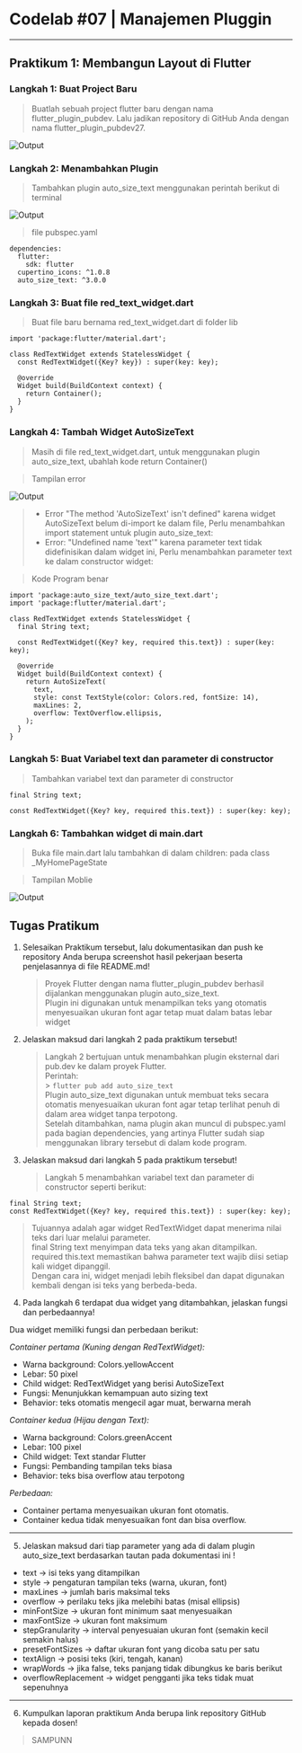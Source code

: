 # **Codelab #07 | Manajemen Pluggin**

---

## **Praktikum 1: Membangun Layout di Flutter**

### **Langkah 1: Buat Project Baru**

> Buatlah sebuah project flutter baru dengan nama flutter_plugin_pubdev. Lalu jadikan repository di GitHub Anda dengan nama flutter_plugin_pubdev27.

![Output](img/01.png)

### **Langkah 2: Menambahkan Plugin**

> Tambahkan plugin auto_size_text menggunakan perintah berikut di terminal

![Output](img/02.png)

> file pubspec.yaml

```
dependencies:
  flutter:
    sdk: flutter
  cupertino_icons: ^1.0.8
  auto_size_text: ^3.0.0
```

### **Langkah 3: Buat file red_text_widget.dart**

> Buat file baru bernama red_text_widget.dart di folder lib

```
import 'package:flutter/material.dart';

class RedTextWidget extends StatelessWidget {
  const RedTextWidget({Key? key}) : super(key: key);

  @override
  Widget build(BuildContext context) {
    return Container();
  }
}
```

### **Langkah 4: Tambah Widget AutoSizeText**

> Masih di file red_text_widget.dart, untuk menggunakan plugin auto_size_text, ubahlah kode return Container()

> Tampilan error

![Output](img/04.png)

> - Error "The method 'AutoSizeText' isn't defined" karena widget AutoSizeText belum di-import ke dalam file, Perlu menambahkan import statement untuk plugin auto_size_text:
> - Error: "Undefined name 'text'" karena parameter text tidak didefinisikan dalam widget ini, Perlu menambahkan parameter text ke dalam constructor widget:

> Kode Program benar

```
import 'package:auto_size_text/auto_size_text.dart';
import 'package:flutter/material.dart';

class RedTextWidget extends StatelessWidget {
  final String text;

  const RedTextWidget({Key? key, required this.text}) : super(key: key);

  @override
  Widget build(BuildContext context) {
    return AutoSizeText(
      text,
      style: const TextStyle(color: Colors.red, fontSize: 14),
      maxLines: 2,
      overflow: TextOverflow.ellipsis,
    );
  }
}

```

### **Langkah 5: Buat Variabel text dan parameter di constructor**

> Tambahkan variabel text dan parameter di constructor

```
final String text;

const RedTextWidget({Key? key, required this.text}) : super(key: key);
```

### **Langkah 6: Tambahkan widget di main.dart**

> Buka file main.dart lalu tambahkan di dalam children: pada class \_MyHomePageState

> Tampilan Moblie

![Output](img/03.png)

## Tugas Pratikum

1. Selesaikan Praktikum tersebut, lalu dokumentasikan dan push ke repository Anda berupa screenshot hasil pekerjaan beserta penjelasannya di file README.md!
   > Proyek Flutter dengan nama flutter_plugin_pubdev berhasil dijalankan menggunakan plugin auto_size_text.<br>
   > Plugin ini digunakan untuk menampilkan teks yang otomatis menyesuaikan ukuran font agar tetap muat dalam batas lebar widget<br>
2. Jelaskan maksud dari langkah 2 pada praktikum tersebut!
   > Langkah 2 bertujuan untuk menambahkan plugin eksternal dari pub.dev ke dalam proyek Flutter.<br>
   > Perintah:<br> > `flutter pub add auto_size_text`<br>
   > Plugin auto_size_text digunakan untuk membuat teks secara otomatis menyesuaikan ukuran font agar tetap terlihat penuh di dalam area widget tanpa terpotong.<br>
   > Setelah ditambahkan, nama plugin akan muncul di pubspec.yaml pada bagian dependencies, yang artinya Flutter sudah siap menggunakan library tersebut di dalam kode program.<br>
3. Jelaskan maksud dari langkah 5 pada praktikum tersebut!
   > Langkah 5 menambahkan variabel text dan parameter di constructor seperti berikut:<br>

```
final String text;
const RedTextWidget({Key? key, required this.text}) : super(key: key);
```

> Tujuannya adalah agar widget RedTextWidget dapat menerima nilai teks dari luar melalui parameter.<br>
> final String text menyimpan data teks yang akan ditampilkan.<br>
> required this.text memastikan bahwa parameter text wajib diisi setiap kali widget dipanggil.<br>
> Dengan cara ini, widget menjadi lebih fleksibel dan dapat digunakan kembali dengan isi teks yang berbeda-beda.

4. Pada langkah 6 terdapat dua widget yang ditambahkan, jelaskan fungsi dan perbedaannya!

Dua widget memiliki fungsi dan perbedaan berikut:

_Container pertama (Kuning dengan RedTextWidget):_

- Warna background: Colors.yellowAccent
- Lebar: 50 pixel
- Child widget: RedTextWidget yang berisi AutoSizeText
- Fungsi: Menunjukkan kemampuan auto sizing text
- Behavior: teks otomatis mengecil agar muat, berwarna merah

_Container kedua (Hijau dengan Text):_

- Warna background: Colors.greenAccent
- Lebar: 100 pixel
- Child widget: Text standar Flutter
- Fungsi: Pembanding tampilan teks biasa
- Behavior: teks bisa overflow atau terpotong

_Perbedaan:_

- Container pertama menyesuaikan ukuran font otomatis.
- Container kedua tidak menyesuaikan font dan bisa overflow.

---

5. Jelaskan maksud dari tiap parameter yang ada di dalam plugin auto_size_text berdasarkan tautan pada dokumentasi ini !

- text → isi teks yang ditampilkan
- style → pengaturan tampilan teks (warna, ukuran, font)
- maxLines → jumlah baris maksimal teks
- overflow → perilaku teks jika melebihi batas (misal ellipsis)
- minFontSize → ukuran font minimum saat menyesuaikan
- maxFontSize → ukuran font maksimum
- stepGranularity → interval penyesuaian ukuran font (semakin kecil semakin halus)
- presetFontSizes → daftar ukuran font yang dicoba satu per satu
- textAlign → posisi teks (kiri, tengah, kanan)
- wrapWords → jika false, teks panjang tidak dibungkus ke baris berikut
- overflowReplacement → widget pengganti jika teks tidak muat sepenuhnya

---

6. Kumpulkan laporan praktikum Anda berupa link repository GitHub kepada dosen!

> SAMPUNN

